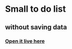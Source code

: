 # Small to do list 
## without saving data 
### [Open it live here ](https://heshamasayed.github.io/To-do-list/)
